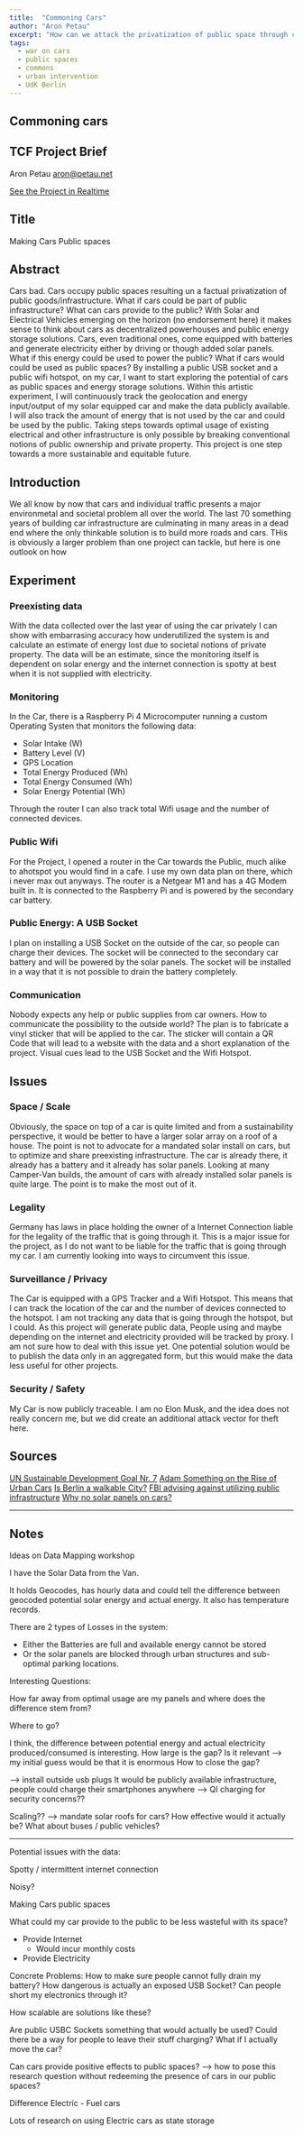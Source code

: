 ```yaml
---
title:  "Commoning Cars"
author: "Aron Petau"
excerpt: "How can we attack the privatization of public space through cars?"
tags:
  - war on cars
  - public spaces
  - commons
  - urban intervention
  - UdK Berlin
---
```


## Commoning cars

## TCF Project Brief

Aron Petau
[aron@petau.net](<mailto:aron@petau.net>)

[See the Project in Realtime](https://www.aronpetau.me/ulli/)

## Title

Making Cars Public spaces

## Abstract

Cars bad.
Cars occupy public spaces resulting un a factual privatization of public goods/infrastructure.
What if cars could be part of public infrastructure?
What can cars provide to the public?
With Solar and Electrical Vehicles emerging on the horizon (no endorsement here) it makes sense to think about cars as decentralized powerhouses and public energy storage solutions. Cars, even traditional ones, come equipped with batteries and generate electricity either by driving or though added solar panels. What if this energy could be used to power the public? What if cars would could be used as public spaces?
By installing a public USB socket and a public wifi hotspot, on my car, I want to start exploring the potential of cars as public spaces and energy storage solutions.
Within this artistic experiment, I will continuously track the geolocation and energy input/output of my solar equipped car and make the data publicly available. I will also track the amount of energy that is not used by the car and could be used by the public. Taking steps towards optimal usage of existing electrical and other infrastructure is only possible by breaking conventional notions of public ownership and private property. This project is one step towards a more sustainable and equitable future.

## Introduction

We all know by now that cars and individual traffic presents a major environmetal and societal problem all over the world. The last 70 something years of building car infrastructure are culminating in many areas in a dead end where the only thinkable solution is to build more roads and cars.
THis is obviously a larger problem than one project can tackle, but here is one outlook on how

## Experiment

### Preexisting data

With the data collected over the last year of using the car privately I can show with embarrasing accuracy how underutilized the system is and calculate an estimate of energy lost due to societal notions of private property.
The data will be an estimate, since the monitoring itself is dependent on solar energy and the internet connection is spotty at best when it is not supplied with electricity.

### Monitoring

In the Car, there is a Raspberry Pi 4 Microcomputer running a custom Operating Systen that monitors the following data:

- Solar Intake (W)
- Battery Level (V)
- GPS Location
- Total Energy Produced (Wh)
- Total Energy Consumed (Wh)
- Solar Energy Potential (Wh)

Through the router I can also track total Wifi usage and the number of connected devices.

### Public Wifi

For the Project, I opened a router in the Car towards the Public, much alike to ahotspot you would find in a cafe. I use my own data plan on there, which i never max out anyways. The router is a Netgear M1 and has a 4G Modem built in. It is connected to the Raspberry Pi and is powered by the secondary car battery.

### Public Energy: A USB Socket

I plan on installing a USB Socket on the outside of the car, so people can charge their devices. The socket will be connected to the secondary car battery and will be powered by the solar panels. The socket will be installed in a way that it is not possible to drain the battery completely.

### Communication

Nobody expects any help or public supplies from car owners.
How to communicate the possibility to the outside world?
The plan is to fabricate a vinyl sticker that will be applied to the car. The sticker will contain a QR Code that will lead to a website with the data and a short explanation of the project. Visual cues lead to the USB Socket and the Wifi Hotspot.

## Issues

### Space / Scale

Obviously, the space on top of a car is quite limited and from a sustainability perspective, it would be better to have a larger solar array on a roof of a house. The point is not to advocate for a mandated solar install on cars, but to optimize and share preexisting infrastructure. The car is already there, it already has a battery and it already has solar panels. Looking at many Camper-Van builds, the amount of cars with already installed solar panels is quite large. The point is to make the most out of it.

### Legality

Germany has laws in place holding the owner of a Internet Connection liable for the legality of the traffic that is going through it. This is a major issue for the project, as I do not want to be liable for the traffic that is going through my car. I am currently looking into ways to circumvent this issue.

### Surveillance / Privacy

The Car is equipped with a GPS Tracker and a Wifi Hotspot. This means that I can track the location of the car and the number of devices connected to the hotspot. I am not tracking any data that is going through the hotspot, but I could. As this project will generate public data, People using and maybe depending on the internet and electricity provided will be tracked by proxy. I am not sure how to deal with this issue yet. One potential solution would be to publish the data only in an aggregated form, but this would make the data less useful for other projects.

### Security / Safety

My Car is now publicly traceable. I am no Elon Musk, and the idea does not really concern me, but we did create an additional attack vector for theft here.

## Sources

[UN Sustainable Development Goal Nr. 7](https://sdgs.un.org/goals/goal7)
[Adam Something on the Rise of Urban Cars](https://www.youtube.com/watch?v=lrfsTNNCbP0)
[Is Berlin a walkable City?](https://storymaps.arcgis.com/stories/b7437b11e42d44b5a3bf3b5d9d8211b1)
[FBI advising against utilizing public infrastructure](https://www.fbi.gov/how-we-can-help-you/scams-and-safety/on-the-internet)
[Why no solar panels on cars?](https://www.forbes.com/sites/billroberson/2022/11/30/why-doesnt-every-electric-car-have-solar-panels/?sh=4276c42d1ac6)

---

## Notes

Ideas on Data Mapping workshop

I have the Solar Data from the Van.

It holds Geocodes,
has hourly data
and could tell the difference between geocoded potential solar energy and actual energy.
It also has temperature records.

There are 2 types of Losses in the system:

- Either the Batteries are full and available energy cannot be stored
- Or the solar panels are blocked through urban structures and sub-optimal parking locations.

Interesting Questions:

How far away from optimal usage are my panels and where does the difference stem from?

Where to go?

I think, the difference between potential energy and actual electricity produced/consumed is interesting.
How large is the gap?
 Is it relevant —> my initial guess would be that it is enormous
How to close the gap?

—> install outside usb plugs
 It would be publicly available infrastructure, people could charge their smartphones anywhere
 —> QI charging for security concerns??

Scaling??
—> mandate solar roofs for cars? How effective would it actually be?
 What about buses / public vehicles?

---
Potential issues with the data:

Spotty / intermittent internet connection

Noisy?

Making Cars public spaces

What could my car provide to the public to be less wasteful with its space?

- Provide Internet
  - Would incur monthly costs
- Provide Electricity

Concrete Problems:
 How to make sure people cannot fully drain my battery?
 How dangerous is actually an exposed USB Socket?
  Can people short my electronics through it?
  
 How scalable are solutions like these?

 Are public USBC Sockets something that would actually be used?
 Could there be a way for people to leave their stuff charging?
  What if I actually move the car?

 Can cars provide positive effects to public spaces?
  —> how to pose this research question without redeeming the presence of cars in our public spaces?

 Difference Electric - Fuel cars

 Lots of research on using Electric cars as state storage
